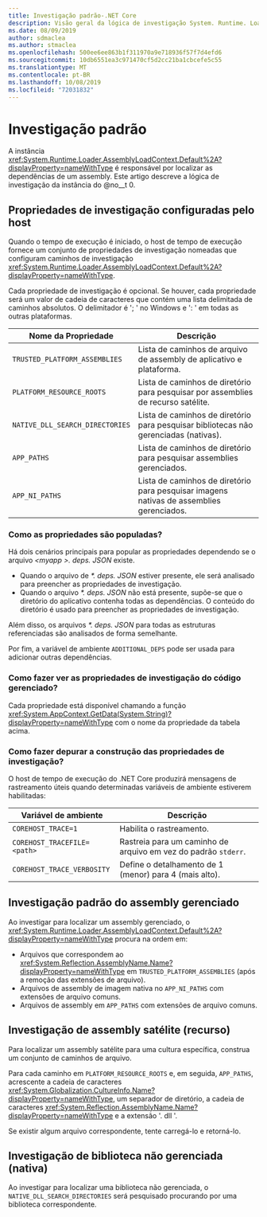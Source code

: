 ```yaml
---
title: Investigação padrão-.NET Core
description: Visão geral da lógica de investigação System. Runtime. Loader. AssemblyLoadContext. padrão do .NET Core para localizar dependências.
ms.date: 08/09/2019
author: sdmaclea
ms.author: stmaclea
ms.openlocfilehash: 500ee6ee863b1f311970a9e718936f57f7d4efd6
ms.sourcegitcommit: 10db6551ea3c971470cf5d2cc21ba1cbcefe5c55
ms.translationtype: MT
ms.contentlocale: pt-BR
ms.lasthandoff: 10/08/2019
ms.locfileid: "72031832"
---
```

# <a name="default-probing"></a>Investigação padrão

A instância <xref:System.Runtime.Loader.AssemblyLoadContext.Default%2A?displayProperty=nameWithType> é responsável por localizar as dependências de um assembly. Este artigo descreve a lógica de investigação da instância do @no__t 0.

## <a name="host-configured-probing-properties"></a>Propriedades de investigação configuradas pelo host

Quando o tempo de execução é iniciado, o host de tempo de execução fornece um conjunto de propriedades de investigação nomeadas que configuram caminhos de investigação <xref:System.Runtime.Loader.AssemblyLoadContext.Default%2A?displayProperty=nameWithType>.

Cada propriedade de investigação é opcional. Se houver, cada propriedade será um valor de cadeia de caracteres que contém uma lista delimitada de caminhos absolutos. O delimitador é '; ' no Windows e ': ' em todas as outras plataformas.

|Nome da Propriedade                 |Descrição  |
|------------------------------|---------|
|`TRUSTED_PLATFORM_ASSEMBLIES`   | Lista de caminhos de arquivo de assembly de aplicativo e plataforma. |
|`PLATFORM_RESOURCE_ROOTS`       | Lista de caminhos de diretório para pesquisar por assemblies de recurso satélite. |
|`NATIVE_DLL_SEARCH_DIRECTORIES` | Lista de caminhos de diretório para pesquisar bibliotecas não gerenciadas (nativas).        |
|`APP_PATHS`                     | Lista de caminhos de diretório para pesquisar assemblies gerenciados. |
|`APP_NI_PATHS`                  | Lista de caminhos de diretório para pesquisar imagens nativas de assemblies gerenciados. |

### <a name="how-are-the-properties-populated"></a>Como as propriedades são populadas?

Há dois cenários principais para popular as propriedades dependendo se o arquivo *\<myapp >. deps. JSON* existe.

- Quando o arquivo de *\*. deps. JSON* estiver presente, ele será analisado para preencher as propriedades de investigação.
- Quando o arquivo *\*. deps. JSON* não está presente, supõe-se que o diretório do aplicativo contenha todas as dependências. O conteúdo do diretório é usado para preencher as propriedades de investigação.

Além disso, os arquivos *\*. deps. JSON* para todas as estruturas referenciadas são analisados de forma semelhante.

Por fim, a variável de ambiente `ADDITIONAL_DEPS` pode ser usada para adicionar outras dependências.

### <a name="how-do-i-see-the-probing-properties-from-managed-code"></a>Como fazer ver as propriedades de investigação do código gerenciado?

Cada propriedade está disponível chamando a função <xref:System.AppContext.GetData(System.String)?displayProperty=nameWithType> com o nome da propriedade da tabela acima.

### <a name="how-do-i-debug-the-probing-properties-construction"></a>Como fazer depurar a construção das propriedades de investigação?

O host de tempo de execução do .NET Core produzirá mensagens de rastreamento úteis quando determinadas variáveis de ambiente estiverem habilitadas:

|Variável de ambiente        |Descrição  |
|----------------------------|---------|
|`COREHOST_TRACE=1`          |Habilita o rastreamento.|
|`COREHOST_TRACEFILE=<path>` |Rastreia para um caminho de arquivo em vez do padrão `stderr`.|
|`COREHOST_TRACE_VERBOSITY`  |Define o detalhamento de 1 (menor) para 4 (mais alto).|

## <a name="managed-assembly-default-probing"></a>Investigação padrão do assembly gerenciado

Ao investigar para localizar um assembly gerenciado, o <xref:System.Runtime.Loader.AssemblyLoadContext.Default%2A?displayProperty=nameWithType> procura na ordem em:

- Arquivos que correspondem ao <xref:System.Reflection.AssemblyName.Name?displayProperty=nameWithType> em `TRUSTED_PLATFORM_ASSEMBLIES` (após a remoção das extensões de arquivo).
- Arquivos de assembly de imagem nativa no `APP_NI_PATHS` com extensões de arquivo comuns.
- Arquivos de assembly em `APP_PATHS` com extensões de arquivo comuns.

## <a name="satellite-resource-assembly-probing"></a>Investigação de assembly satélite (recurso)

Para localizar um assembly satélite para uma cultura específica, construa um conjunto de caminhos de arquivo.

Para cada caminho em `PLATFORM_RESOURCE_ROOTS` e, em seguida, `APP_PATHS`, acrescente a cadeia de caracteres <xref:System.Globalization.CultureInfo.Name?displayProperty=nameWithType>, um separador de diretório, a cadeia de caracteres <xref:System.Reflection.AssemblyName.Name?displayProperty=nameWithType> e a extensão '. dll '.

Se existir algum arquivo correspondente, tente carregá-lo e retorná-lo.

## <a name="unmanaged-native-library-probing"></a>Investigação de biblioteca não gerenciada (nativa)

Ao investigar para localizar uma biblioteca não gerenciada, o `NATIVE_DLL_SEARCH_DIRECTORIES` será pesquisado procurando por uma biblioteca correspondente.
